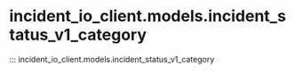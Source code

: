 # incident_io_client.models.incident_status_v1_category

::: incident_io_client.models.incident_status_v1_category
